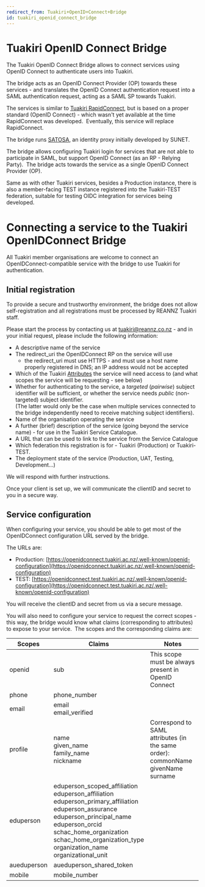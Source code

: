 ```yaml
---
redirect_from: Tuakiri+OpenID+Connect+Bridge
id: tuakiri_openid_connect_bridge
---
```

# Tuakiri OpenID Connect Bridge

The Tuakiri OpenID Connect Bridge allows to connect services using OpenID Connect to authenticate users into Tuakiri.

The bridge acts as an OpenID Connect Provider (OP) towards these services - and translates the OpenID Connect authentication request into a SAML authentication request, acting as a SAML SP towards Tuakiri.

The services is similar to [Tuakiri RapidConnect](https://rapidconnect.tuakiri.ac.nz/), but is based on a proper standard (OpenID Connect) - which wasn't yet available at the time RapidConnect was developed.  Eventually, this service will replace RapidConnect.

The bridge runs [SATOSA](https://github.com/IdentityPython/SATOSA), an identity proxy initially developed by SUNET.

The bridge allows configuring Tuakiri login for services that are not able to participate in SAML, but support OpenID Connect (as an RP - Relying Party).  The bridge acts towards the service as a single OpenID Connect Provider (OP).

Same as with other Tuakiri services, besides a Production instance, there is also a member-facing TEST instance registered into the Tuakiri-TEST federation, suitable for testing OIDC integration for services being developed.

# Connecting a service to the Tuakiri OpenIDConnect Bridge

All Tuakiri member organisations are welcome to connect an OpenIDConnect-compatible service with the bridge to use Tuakiri for authentication.

## Initial registration

To provide a secure and trustworthy environment, the bridge does not allow self-registration and all registrations must be processed by REANNZ Tuakiri staff.

Please start the process by contacting us at [tuakiri@reannz.co.nz](mailto:tuakiri@reannz.co.nz) - and in your initial request, please include the following information:

*   A descriptive name of the service
*   The redirect\_uri the OpenIDConnect RP on the service will use
    *   the redirect\_uri must use HTTPS - and must use a host name properly registered in DNS; an IP address would not be accepted
*   Which of the Tuakiri [Attributes](attributes) the service will need access to (and what scopes the service will be requesting - see below)
*   Whether for authenticating to the service, a _targeted_ (_pairwise_) subject identifier will be sufficient, or whether the service needs _public_ (non-targeted) subject identifier.  
    (The latter would only be the case when multiple services connected to the bridge independently need to receive matching subject identifiers).
*   Name of the organisation operating the service
*   A further (brief) description of the service (going beyond the service name) - for use in the Tuakiri Service Catalogue.
*   A URL that can be used to link to the service from the Service Catalogue
*   Which federation this registration is for - Tuakiri (Production) or Tuakiri-TEST.
*   The deployment state of the service (Production, UAT, Testing, Development...)

We will respond with further instructions.

Once your client is set up, we will communicate the clientID and secret to you in a secure way.

## Service configuration

When configuring your service, you should be able to get most of the OpenIDConnect configuration URL served by the bridge.

The URLs are:

*   Production: [https://openidconnect.tuakiri.ac.nz/.well-known/openid-configuration](https://openidconnect.tuakiri.ac.nz/.well-known/openid-configuration)
*   TEST: [https://openidconnect.test.tuakiri.ac.nz/.well-known/openid-configuration](https://openidconnect.test.tuakiri.ac.nz/.well-known/openid-configuration)

You will receive the clientID and secret from us via a secure message.

You will also need to configure your service to request the correct scopes - this way, the bridge would know what claims (corresponding to attributes) to expose to your service.  The scopes and the corresponding claims are: 

| Scopes | Claims | Notes |
| --- | --- | --- |
| openid | sub | This scope must be always present in OpenID Connect |
| phone | phone\_number |     |
| email | email  <br>email\_verified |     |
| profile | name  <br>given\_name  <br>family\_name  <br>nickname | Correspond to SAML attributes (in the same order):  <br>commonName  <br>givenName  <br>surname |
| eduperson | eduperson\_scoped\_affiliation  <br>eduperson\_affiliation  <br>eduperson\_primary\_affiliation  <br>eduperson\_assurance  <br>eduperson\_principal\_name  <br>eduperson\_orcid  <br>schac\_home\_organization  <br>schac\_home\_organization\_type  <br>organization\_name  <br>organizational\_unit |     |
| aueduperson | aueduperson\_shared\_token |     |
| mobile | mobile\_number |     |
